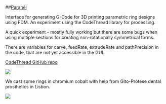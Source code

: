##[Paranêl](www.tiago.co.nz/paranel)

Interface for generating G-Code for 3D printing parametric ring designs using FDM. An experiment using the CodeThread library for processing.

A quick experiment - mostly fully working but there are some bugs when using multiple sections for creating non-rotationally symmetrical forms.

There are variables for carve, feedRate, extrudeRate and pathPrecision in the code, that are not yet accessible in the GUI.

[CodeThread GitHub repo](https://github.com/DiatomStudio/CodeThread/)

![](http://farm3.staticflickr.com/2891/9704750480_e6e76af4f6_c.jpg)

We cast some rings in chromium cobalt with help from Gito-Prótese dental prosthetics in Lisbon.

![](http://farm4.staticflickr.com/3718/9701505887_a0324c74c6_c.jpg)